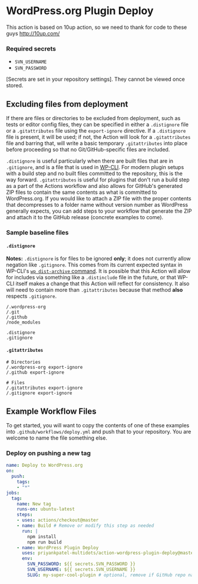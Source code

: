 # WordPress.org Plugin Deploy

This action is based on 10up action, so we need to thank for code to these guys http://10up.com/

### Required secrets
* `SVN_USERNAME`
* `SVN_PASSWORD`

[Secrets are set in your repository settings]. They cannot be viewed once stored.

## Excluding files from deployment
If there are files or directories to be excluded from deployment, such as tests or editor config files, they can be specified in either a `.distignore` file or a `.gitattributes` file using the `export-ignore` directive. If a `.distignore` file is present, it will be used; if not, the Action will look for a `.gitattributes` file and barring that, will write a basic temporary `.gitattributes` into place before proceeding so that no Git/GitHub-specific files are included.

`.distignore` is useful particularly when there are built files that are in `.gitignore`, and is a file that is used in [WP-CLI](https://wp-cli.org/). For modern plugin setups with a build step and no built files committed to the repository, this is the way forward. `.gitattributes` is useful for plugins that don't run a build step as a part of the Actions workflow and also allows for GitHub's generated ZIP files to contain the same contents as what is committed to WordPress.org. If you would like to attach a ZIP file with the proper contents that decompresses to a folder name without version number as WordPress generally expects, you can add steps to your workflow that generate the ZIP and attach it to the GitHub release (concrete examples to come).

### Sample baseline files

#### `.distignore`

**Notes:** `.distignore` is for files to be ignored **only**; it does not currently allow negation like `.gitignore`. This comes from its current expected syntax in WP-CLI's [`wp dist-archive` command](https://github.com/wp-cli/dist-archive-command/). It is possible that this Action will allow for includes via something like a `.distinclude` file in the future, or that WP-CLI itself makes a change that this Action will reflect for consistency. It also will need to contain more than `.gitattributes` because that method **also** respects `.gitignore`.

```
/.wordpress-org
/.git
/.github
/node_modules

.distignore
.gitignore
```

#### `.gitattributes`

```gitattributes
# Directories
/.wordpress-org export-ignore
/.github export-ignore

# Files
/.gitattributes export-ignore
/.gitignore export-ignore
```

## Example Workflow Files

To get started, you will want to copy the contents of one of these examples into `.github/workflows/deploy.yml` and push that to your repository. You are welcome to name the file something else.

### Deploy on pushing a new tag

```yml
name: Deploy to WordPress.org
on:
  push:
    tags:
    - "*"
jobs:
  tag:
    name: New tag
    runs-on: ubuntu-latest
    steps:
    - uses: actions/checkout@master
    - name: Build # Remove or modify this step as needed
      run: |
        npm install
        npm run build
    - name: WordPress Plugin Deploy
      uses: priyankpatel-multidots/action-wordpress-plugin-deploy@master
      env:
        SVN_PASSWORD: ${{ secrets.SVN_PASSWORD }}
        SVN_USERNAME: ${{ secrets.SVN_USERNAME }}
        SLUG: my-super-cool-plugin # optional, remove if GitHub repo name matches SVN slug, including capitalization
```